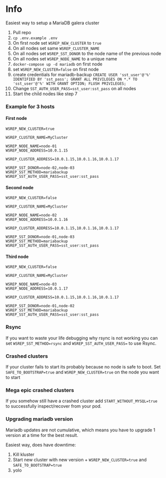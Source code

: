 # Info
Easiest way to setup a MariaDB galera cluster 


1. Pull repo
2. `cp .env.example .env`
3. On first node set `WSREP_NEW_CLUSTER` to `true`
4. On all nodes set same `WSREP_CLUSTER_NAME`
5. On all nodes set `WSREP_SST_DONOR` to the node name of the previous node
6. On all nodes set `WSREP_NODE_NAME` to a unique name
7. `docker-compose up -d mariadb` on first node
8. set `WSREP_NEW_CLUSTER=false` on first node
9. create credentials for mariadb-backup `CREATE USER 'sst_user'@'%' IDENTIFIED BY 'sst_pass'; GRANT ALL PRIVILEGES ON *.* TO 'sst_user'@'%' WITH GRANT OPTION; FLUSH PRIVILEGES;`
10. Change `SST_AUTH_USER_PASS=sst_user:sst_pass` on all nodes 
11. Start the child nodes like step 7

### Example for 3 hosts

#### First node
```dotenv
WSREP_NEW_CLUSTER=true

WSREP_CLUSTER_NAME=MyCluster

WSREP_NODE_NAME=node-01
WSREP_NODE_ADDRESS=10.0.1.15

WSREP_CLUSTER_ADDRESS=10.0.1.15,10.0.1.16,10.0.1.17

WSREP_SST_DONOR=node-02,node-03
WSREP_SST_METHOD=mariabackup
WSREP_SST_AUTH_USER_PASS=sst_user:sst_pass
```

#### Second node

```dotenv
WSREP_NEW_CLUSTER=false

WSREP_CLUSTER_NAME=MyCluster

WSREP_NODE_NAME=node-02
WSREP_NODE_ADDRESS=10.0.1.16

WSREP_CLUSTER_ADDRESS=10.0.1.15,10.0.1.16,10.0.1.17

WSREP_SST_DONOR=node-01,node-03
WSREP_SST_METHOD=mariabackup
WSREP_SST_AUTH_USER_PASS=sst_user:sst_pass
```

#### Third node

```dotenv
WSREP_NEW_CLUSTER=false

WSREP_CLUSTER_NAME=MyCluster

WSREP_NODE_NAME=node-03
WSREP_NODE_ADDRESS=10.0.1.17

WSREP_CLUSTER_ADDRESS=10.0.1.15,10.0.1.16,10.0.1.17

WSREP_SST_DONOR=node-01,node-02
WSREP_SST_METHOD=mariabackup
WSREP_SST_AUTH_USER_PASS=sst_user:sst_pass
```

### Rsync
If you want to waste your life debugging why rsync is not working you can set `WSREP_SST_METHOD=rsync` and `WSREP_SST_AUTH_USER_PASS=` to use Rsync.

### Crashed clusters

If your cluster fails to start its probably because no node is safe to boot. Set `SAFE_TO_BOOTSTRAP=true` and `WSREP_NEW_CLUSTER=true` on the node you want to start


### Mega epic crashed clusters

If you somehow still have a crashed cluster add `START_WITHOUT_MYSQL=true` to successfully inspect/recover from your pod.

### Upgrading mariadb version

Mariadb updates are not cumulative, which means you have to upgrade 1 version at a time for the best result.

Easiest way, does have downtime:

1. Kill kluster
2. Start new cluster with new version + `WSREP_NEW_CLUSTER=true` and `SAFE_TO_BOOTSTRAP=true`
3. yolo